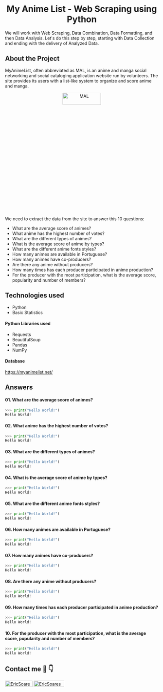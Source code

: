 <h1 align="center"> My Anime List - Web Scraping using Python </h1>

We will work with Web Scraping, Data Combination, Data Formatting, and then Data Analysis. Let's do this step by step, starting with Data Collection and ending with the delivery of Analyzed Data.

## About the Project

MyAnimeList, often abbreviated as MAL, is an anime and manga social networking and social cataloging application website run by volunteers. The site provides its users with a list-like system to organize and score anime and manga.

<p align="center"> <a href="https://myanimelist.net/"/> <img src="https://loucosporgeek.com.br/wp-content/uploads/2021/02/MyAnimeList-Logo.jpg" alt="MAL" width="50%" height="10%"/> </a> </p>

We need to extract the data from the site to answer this 10 questions:

- What are the average score of animes?
- What anime has the highest number of votes?
- What are the different types of animes?
- What is the average score of anime by types?
- What are the different anime fonts styles?
- How many animes are available in Portuguese?
- How many animes have co-producers?
- Are there any anime without producers?
- How many times has each producer participated in anime production?
- For the producer with the most participation, what is the average score, popularity and number of members?

## Technologies used

- Python 
- Basic Statistics

#### Python Libraries used

- Requests
- BeautifulSoup
- Pandas
- NumPy

#### Database

https://myanimelist.net/


## Answers

#### 01. What are the average score of animes?

```python
>>> print("Hello World!")
Hello World!
```

#### 02. What anime has the highest number of votes?

```python
>>> print("Hello World!")
Hello World!
```

#### 03. What are the different types of animes?

```python
>>> print("Hello World!")
Hello World!
```

#### 04. What is the average score of anime by types?

```python
>>> print("Hello World!")
Hello World!
```

#### 05. What are the different anime fonts styles?

```python
>>> print("Hello World!")
Hello World!
```

#### 06. How many animes are available in Portuguese?

```python
>>> print("Hello World!")
Hello World!
```

#### 07. How many animes have co-producers?

```python
>>> print("Hello World!")
Hello World!
```

#### 08. Are there any anime without producers?

```python
>>> print("Hello World!")
Hello World!
```

#### 09. How many times has each producer participated in anime production?

```python
>>> print("Hello World!")
Hello World!
```

#### 10. For the producer with the most participation, what is the average score, popularity and number of members?

```python
>>> print("Hello World!")
Hello World!
```


## Contact me 🔗 👇 

<a href="https://github.com/soareseric/" target="blank"><img align="center" src="https://img.shields.io/github/followers/soareseric?label=Follow&style=social&link=https://github.com/soareseric/" alt="EricSoares" height="20" width="90" /></a>
<a href="https://www.linkedin.com/in/eric-soares-maciel" target="blank"><img align="center" src="https://img.shields.io/badge/-EricSoares-blue?style=flat-square&logo=Linkedin&logoColor=white&link=https://www.linkedin.com/in/eric-soares-maciel/" alt="EricSoares" height="20" width="100" /></a>
